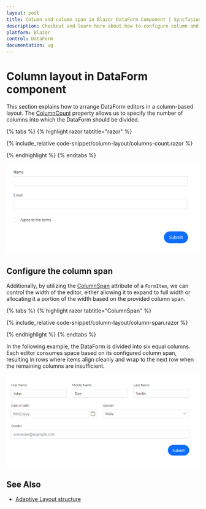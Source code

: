 ```yaml
---
layout: post
title: Column and column span in Blazor DataForm Component | Syncfusion
description: Checkout and learn here about how to configure column and column span  with Blazor DataForm component.
platform: Blazor
control: DataForm
documentation: ug
---
```


# Column layout in DataForm component

This section explains how to arrange DataForm editors in a column-based layout. The [ColumnCount](https://help.syncfusion.com/cr/blazor/Syncfusion.Blazor.DataForm.SfDataForm.html#Syncfusion_Blazor_DataForm_SfDataForm_ColumnCount) property allows us to specify the number of columns into which the DataForm should be divided. 

{% tabs %}
{% highlight razor tabtitle="razor" %}

{% include_relative code-snippet/column-layout/columns-count.razor %}

{% endhighlight %}
{% endtabs %}

![Blazor DataForm column layout](images/blazor_dataform_change_form_width.png)

## Configure the column span 

Additionally, by utilizing the [ColumnSpan](https://help.syncfusion.com/cr/blazor/Syncfusion.Blazor.DataForm.FormItem.html#Syncfusion_Blazor_DataForm_FormItem_ColumnSpan) attribute of a `FormItem`, we can control the width of the editor, either allowing it to expand to full width or allocating it a portion of the width based on the provided column span.

{% tabs %}
{% highlight razor tabtitle="ColumnSpan" %}

{% include_relative code-snippet/column-layout/column-span.razor %}

{% endhighlight %}
{% endtabs %}

In the following example, the DataForm is divided into six equal columns. Each editor consumes space based on its configured column span, resulting in rows where items align cleanly and wrap to the next row when the remaining columns are insufficient.

![Blazor DataForm demonstrating ColumnSpan across a six-column grid](images/blazor_dataform_column_span.png)


## See Also

* [Adaptive Layout structure](https://blazor.syncfusion.com/demos/data-form/adaptive-layout?theme=fluent)